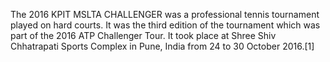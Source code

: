 The 2016 KPIT MSLTA CHALLENGER was a professional tennis tournament played on hard courts. It was the third edition of the tournament which was part of the 2016 ATP Challenger Tour. It took place at Shree Shiv Chhatrapati Sports Complex in Pune, India from 24 to 30 October 2016.[1]
